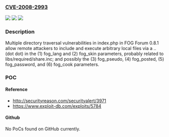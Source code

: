 ### [CVE-2008-2993](https://cve.mitre.org/cgi-bin/cvename.cgi?name=CVE-2008-2993)
![](https://img.shields.io/static/v1?label=Product&message=n%2Fa&color=blue)
![](https://img.shields.io/static/v1?label=Version&message=n%2Fa&color=blue)
![](https://img.shields.io/static/v1?label=Vulnerability&message=n%2Fa&color=brighgreen)

### Description

Multiple directory traversal vulnerabilities in index.php in FOG Forum 0.8.1 allow remote attackers to include and execute arbitrary local files via a .. (dot dot) in the (1) fog_lang and (2) fog_skin parameters, probably related to libs/required/share.inc; and possibly the (3) fog_pseudo, (4) fog_posted, (5) fog_password, and (6) fog_cook parameters.

### POC

#### Reference
- http://securityreason.com/securityalert/3971
- https://www.exploit-db.com/exploits/5784

#### Github
No PoCs found on GitHub currently.

